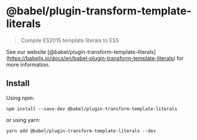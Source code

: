 <span class="citation" data-cites="babel/plugin-transform-template-literals">@babel/plugin-transform-template-literals</span>
=============================================================================================================================

> Compile ES2015 template literals to ES5

See our website <span class="citation" data-cites="babel/plugin-transform-template-literals">\[@babel/plugin-transform-template-literals\]</span>(https://babeljs.io/docs/en/babel-plugin-transform-template-literals) for more information.

Install
-------

Using npm:

    npm install --save-dev @babel/plugin-transform-template-literals

or using yarn:

    yarn add @babel/plugin-transform-template-literals --dev
